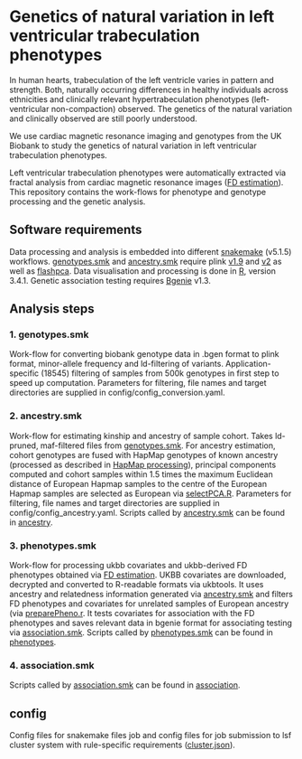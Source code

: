 # Genetics of natural variation in left ventricular trabeculation phenotypes

In human hearts, trabeculation of the left ventricle varies in pattern and strength. Both, naturally occurring differences
in healthy individuals across ethnicities and clinically relevant hypertrabeculation phenotypes (left-ventricular non-compaction)
observed. The genetics of the natural variation and clinically observed are still poorly understood.

We use cardiac magnetic resonance imaging and genotypes from the UK Biobank to study the genetics of natural variation
in left ventricular trabeculation phenotypes.

Left ventricular trabeculation phenotypes were automatically extracted via fractal analysis 
from cardiac magnetic resonance images ([FD estimation](https://github.com/UK-Digital-Heart-Project/AutoFD)).
This repository contains the work-flows for phenotype and genotype processing and the genetic analysis. 

## Software requirements
Data processing and analysis is embedded into different [snakemake](https://snakemake.readthedocs.io/en/stable/getting_started/installation.html) (v5.1.5) workflows.
[genotypes.smk](https://github.com/HannahVMeyer/ukbb-fd/genotypes.smk) and [ancestry.smk](https://github.com/HannahVMeyer/ukbb-fd/ancestry.smk) require
plink [v1.9](https://www.cog-genomics.org/plink2) and [v2](https://www.cog-genomics.org/plink/2.0/) as well as [flashpca](https://github.com/gabraham/flashpca).
Data visualisation and processing is done in [R](https://www.r-project.org/), version 3.4.1.
Genetic association testing requires [Bgenie](https://jmarchini.org/bgenie/) v1.3.


## Analysis steps
### 1. genotypes.smk
Work-flow for converting biobank genotype data in .bgen format to plink format, minor-allele frequency and ld-filtering
of variants. Application-specific (18545) filtering of samples from 500k genotypes in first step to speed up computation.
Parameters for filtering, file names and target directories are supplied in config/config_conversion.yaml.

### 2. ancestry.smk
Work-flow for estimating kinship and ancestry of sample cohort. Takes ld-pruned, maf-filtered files from [genotypes.smk](https://github.com/HannahVMeyer/ukbb-fd/genotypes.smk).
For ancestry estimation, cohort genotypes are fused with HapMap genotypes of known ancestry (processed as described in [HapMap processing](https://www.ncbi.nlm.nih.gov/pubmed/21085122)),
principal components computed and cohort samples within 1.5 times the maximum Euclidean distance of European Hapmap samples
to the centre of the European Hapmap samples are selected as European via [selectPCA.R](https://github.com/HannahVMeyer/ukbb-fd/ancestry/selectPCA.R).
Parameters for filtering, file names and target directories are supplied in config/config_ancestry.yaml. Scripts called by [ancestry.smk](https://github.com/HannahVMeyer/ukbb-fd/ancestry.smk) can be found
in [ancestry](https://github.com/HannahVMeyer/ukbb-fd/ancestry).

### 3. phenotypes.smk
Work-flow for processing ukbb covariates and ukbb-derived FD phenotypes obtained via [FD estimation](https://github.com/UK-Digital-Heart-Project/AutoFD).
UKBB covariates are downloaded, decrypted and converted to R-readable formats via ukbtools. It uses ancestry and relatedness information generated via [ancestry.smk](https://github.com/HannahVMeyer/ukbb-fd/ancestry.smk) 
and filters FD phenotypes and covariates for unrelated samples of European ancestry (via [preparePheno.r](https://github.com/HannahVMeyer/ukbb-fd/phenotypes/preparePheno.r). It tests covariates
for association with the FD phenotypes and saves relevant data in bgenie format for associating testing via [association.smk](https://github.com/HannahVMeyer/ukbb-fd/association.smk).
Scripts called by [phenotypes.smk](https://github.com/HannahVMeyer/ukbb-fd/phenotypes.smk) can be found in [phenotypes](https://github.com/HannahVMeyer/ukbb-fd/phenotypes).

### 4. association.smk
Scripts called by [association.smk](https://github.com/HannahVMeyer/ukbb-fd/association) can be found in [association](https://github.com/HannahVMeyer/ukbb-fd/association).

## config
Config files for snakemake files job and config files for job submission to lsf cluster system with rule-specific requirements ([cluster.json](https://github.com/HannahVMeyer/ukbb-fd/config/cluster.json)).

